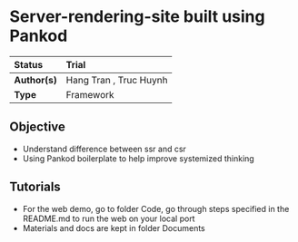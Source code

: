 # Server-rendering-site built using Pankod

| Status        | Trial                                     |
| :------------ | :-------------------------------------------------------------------------------------------- |
| **Author(s)** | Hang Tran , Truc Huynh                              |
| **Type** | Framework |

## Objective

- Understand difference between ssr and csr
- Using Pankod boilerplate to help improve systemized thinking

## Tutorials

- For the web demo, go to folder Code, go through steps specified in the README.md to run the web on your local port
- Materials and docs are kept in folder Documents 

